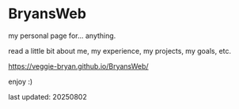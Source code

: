 ﻿# BryansWeb

my personal page for... anything.

read a little bit about me, my experience, my projects, my goals, etc. 

https://veggie-bryan.github.io/BryansWeb/

enjoy :)



last updated: 20250802

